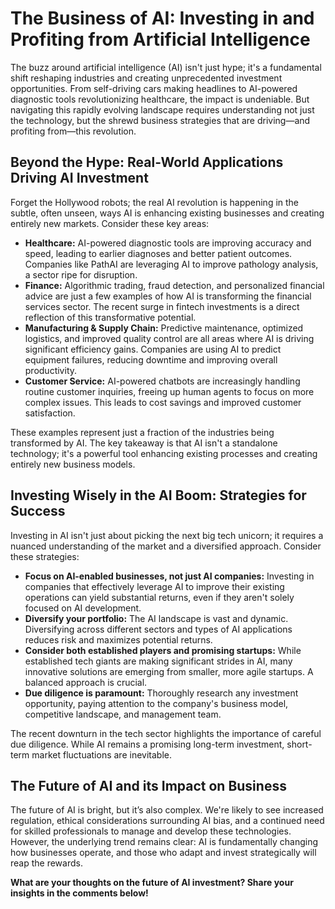 # The Business of AI: Investing in and Profiting from Artificial Intelligence

The buzz around artificial intelligence (AI) isn't just hype; it's a fundamental shift reshaping industries and creating unprecedented investment opportunities.  From self-driving cars making headlines to AI-powered diagnostic tools revolutionizing healthcare, the impact is undeniable. But navigating this rapidly evolving landscape requires understanding not just the technology, but the shrewd business strategies that are driving—and profiting from—this revolution.


##  Beyond the Hype: Real-World Applications Driving AI Investment

Forget the Hollywood robots; the real AI revolution is happening in the subtle, often unseen, ways AI is enhancing existing businesses and creating entirely new markets. Consider these key areas:

* **Healthcare:** AI-powered diagnostic tools are improving accuracy and speed, leading to earlier diagnoses and better patient outcomes.  Companies like PathAI are leveraging AI to improve pathology analysis, a sector ripe for disruption.
* **Finance:** Algorithmic trading, fraud detection, and personalized financial advice are just a few examples of how AI is transforming the financial services sector.  The recent surge in fintech investments is a direct reflection of this transformative potential.
* **Manufacturing & Supply Chain:** Predictive maintenance, optimized logistics, and improved quality control are all areas where AI is driving significant efficiency gains.  Companies are using AI to predict equipment failures, reducing downtime and improving overall productivity.
* **Customer Service:** AI-powered chatbots are increasingly handling routine customer inquiries, freeing up human agents to focus on more complex issues. This leads to cost savings and improved customer satisfaction.

These examples represent just a fraction of the industries being transformed by AI.  The key takeaway is that AI isn't a standalone technology; it's a powerful tool enhancing existing processes and creating entirely new business models.


## Investing Wisely in the AI Boom: Strategies for Success

Investing in AI isn't just about picking the next big tech unicorn; it requires a nuanced understanding of the market and a diversified approach.  Consider these strategies:

* **Focus on AI-enabled businesses, not just AI companies:** Investing in companies that effectively leverage AI to improve their existing operations can yield substantial returns, even if they aren't solely focused on AI development.
* **Diversify your portfolio:** The AI landscape is vast and dynamic. Diversifying across different sectors and types of AI applications reduces risk and maximizes potential returns.
* **Consider both established players and promising startups:**  While established tech giants are making significant strides in AI, many innovative solutions are emerging from smaller, more agile startups.  A balanced approach is crucial.
* **Due diligence is paramount:**  Thoroughly research any investment opportunity, paying attention to the company's business model, competitive landscape, and management team.

The recent downturn in the tech sector highlights the importance of careful due diligence.  While AI remains a promising long-term investment, short-term market fluctuations are inevitable.


## The Future of AI and its Impact on Business

The future of AI is bright, but it’s also complex.  We're likely to see increased regulation, ethical considerations surrounding AI bias, and a continued need for skilled professionals to manage and develop these technologies.  However, the underlying trend remains clear:  AI is fundamentally changing how businesses operate, and those who adapt and invest strategically will reap the rewards.


**What are your thoughts on the future of AI investment? Share your insights in the comments below!**
